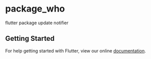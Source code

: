 # package_who

flutter package update notifier

## Getting Started

For help getting started with Flutter, view our online
[documentation](https://flutter.io/).
